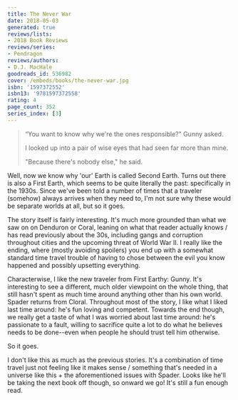 ```yaml
---
title: The Never War
date: 2018-05-03
generated: true
reviews/lists:
- 2018 Book Reviews
reviews/series:
- Pendragon
reviews/authors:
- D.J. MacHale
goodreads_id: 536982
cover: /embeds/books/the-never-war.jpg
isbn: '1597372552'
isbn13: '9781597372558'
rating: 4
page_count: 352
series_index: [3]
---
```

> “You want to know why we're the ones responsible?" Gunny asked.  
>
> I looked up into a pair of wise eyes that had seen far more than mine.  
>
> "Because there's nobody else," he said.  

<!--more-->

Well, now we know why 'our' Earth is called Second Earth. Turns out there is also a First Earth, which seems to be quite literally the past: specifically in the 1930s. Since we've been told a number of times that a traveler (somehow) always arrives when they need to, I'm not sure why these would be separate worlds at all, but so it goes.  

The story itself is fairly interesting. It's much more grounded than what we saw on on Denduron or Coral, leaning on what that reader actually knows / has read previously about the 30s, including gangs and corruption throughout cities and the upcoming threat of World War II. I really like the ending, where (mostly avoiding spoilers) you end up with a somewhat standard time travel trouble of having to chose between the evil you know happened and possibly upsetting everything.  

Characterwise, I like the new traveler from First Earthy: Gunny. It's interesting to see a different, much older viewpoint on the whole thing, that still hasn't spent as much time around anything other than his own world. Spader returns from Cloral. Throughout most of the story, I like what I liked last time around: he's fun loving and competent. Towards the end though, we really get a taste of what I was worried about last time around: he's passionate to a fault, willing to sacrifice quite a lot to do what he believes needs to be done--even when people he should trust tell him otherwise.  

So it goes.  

I don't like this as much as the previous stories. It's a combination of time travel just not feeling like it makes sense / something that's needed in a universe like this + the aforementioned issues with Spader. Looks like he'll be taking the next book off though, so onward we go! It's still a fun enough read.